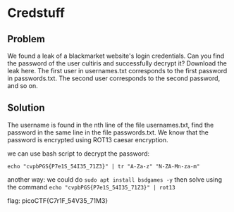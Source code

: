 # Credstuff

## Problem

We found a leak of a blackmarket website's login credentials. Can you find the password of the user cultiris and successfully decrypt it? Download the leak here. The first user in usernames.txt corresponds to the first password in passwords.txt. The second user corresponds to the second password, and so on.

## Solution

The username is found in the nth line of the file usernames.txt, find the password in the same line in the file passwords.txt. We know that the password is encrypted using ROT13 caesar encryption.

we can use bash script to decrypt the password:

```
echo "cvpbPGS{P7e1S_54I35_71Z3}" | tr "A-Za-z" "N-ZA-Mn-za-m"
```

another way: we could do `sudo apt install bsdgames -y` then solve using the command `echo "cvpbPGS{P7e1S_54I35_71Z3}" | rot13`

flag: picoCTF{C7r1F_54V35_71M3}
